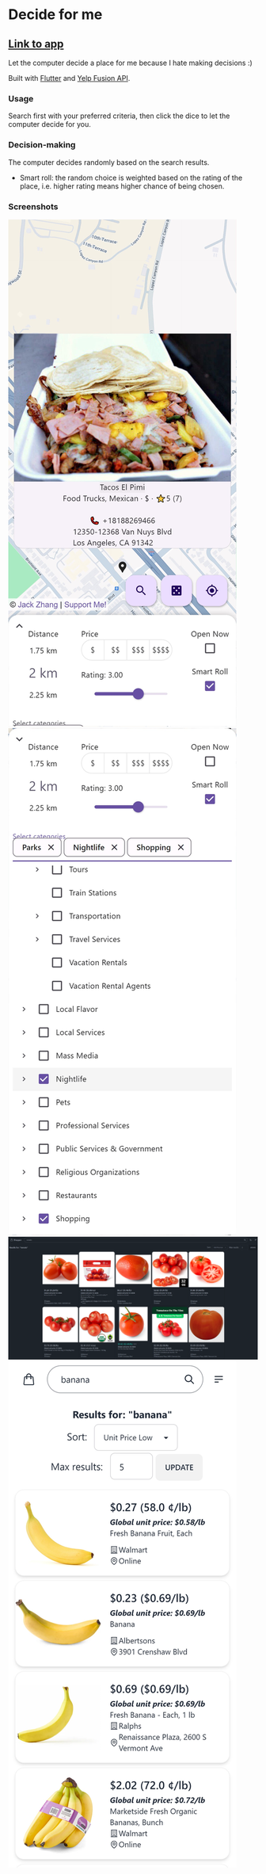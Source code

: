 # Decide for me

## [Link to app](https://decide.jackzhang.me)

Let the computer decide a place for me because I hate making decisions :)

Built with [Flutter](https://flutter.dev/) and [Yelp Fusion API](https://fusion.yelp.com/).

### Usage

Search first with your preferred criteria, then click the dice to let the computer decide for you.

### Decision-making

The computer decides randomly based on the search results.
- Smart roll: the random choice is weighted based on the rating of the place, i.e. higher rating means higher chance of being chosen.

### Screenshots
![sc3.png](screenshots/sc3.png)
![sc4.png](screenshots/sc4.png)
![sc1.png](screenshots/sc1.png)
![sc2.png](screenshots/sc2.png)
